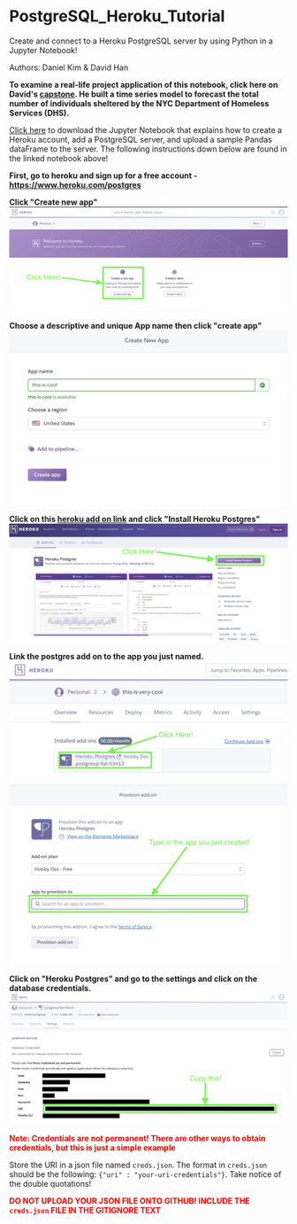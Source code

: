 # PostgreSQL_Heroku_Tutorial

Create and connect to a Heroku PostgreSQL server by using Python in a Jupyter Notebook!

Authors: Daniel Kim & David Han

**To examine a real-life project application of this notebook, click here on David's [capstone](https://github.com/dae-han/nyc_homeless_pop_prediction/blob/master/production/1_Data_Wrangling%2BDatabase_Construction.ipynb). He built a time series model to forecast the total number of individuals sheltered by the NYC Department of Homeless Services (DHS).**


[Click here](https://github.com/dansthemanwhosakid/PostgreSQL_Heroku_Tutorial/blob/master/SQL_database.ipynb) to download the Jupyter Notebook that explains how to create a Heroku account, add a PostgreSQL server, and upload a sample Pandas dataFrame to the server.
The following instructions down below are found in the linked notebook above!


**First, go to heroku and sign up for a free account -  https://www.heroku.com/postgres**


**Click "Create new app"**
![app](./images/01_create_app.jpeg)

**Choose a descriptive and unique App name then click "create app"**
![app_name](./images/02_app_name.jpeg)

**Click on this [heroku add on link](https://elements.heroku.com/addons/heroku-postgresql) and click "Install Heroku Postgres"**
![install](./images/03_install.jpeg)

**Link the postgres add on to the app you just named.**
![postgres](./images/04_postgres.jpeg)
![add_prov](./images/05_add_provision.jpeg)

**Click on "Heroku Postgres" and go to the settings and click on the database credentials.**
![creds](./images/06_creds.jpeg)


**<font color="red">Note: Credentials are not permanent! There are other ways to obtain credentials, but this is just a simple example</font>**

Store the URI in a json file named `creds.json`.
The format in `creds.json` should be the following: ```{"uri" : "your-uri-credentials"}```. Take notice of the double quotations!

**<font color="red">DO NOT UPLOAD YOUR JSON FILE ONTO GITHUB! INCLUDE THE `creds.json` FILE IN THE GITIGNORE TEXT</font>**
